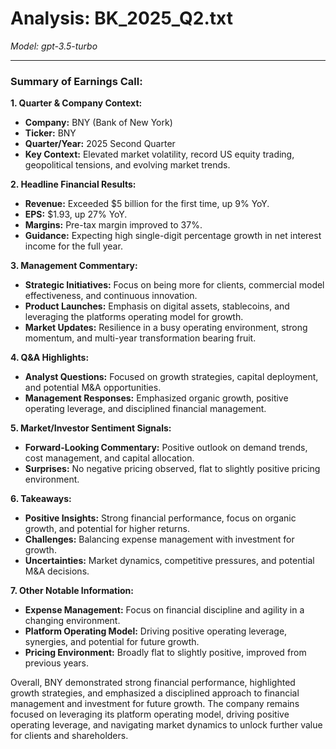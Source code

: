 # Analysis: BK_2025_Q2.txt

*Model: gpt-3.5-turbo*

---

### Summary of Earnings Call:

**1. Quarter & Company Context:**
- **Company:** BNY (Bank of New York)
- **Ticker:** BNY
- **Quarter/Year:** 2025 Second Quarter
- **Key Context:** Elevated market volatility, record US equity trading, geopolitical tensions, and evolving market trends.

**2. Headline Financial Results:**
- **Revenue:** Exceeded $5 billion for the first time, up 9% YoY.
- **EPS:** $1.93, up 27% YoY.
- **Margins:** Pre-tax margin improved to 37%.
- **Guidance:** Expecting high single-digit percentage growth in net interest income for the full year.

**3. Management Commentary:**
- **Strategic Initiatives:** Focus on being more for clients, commercial model effectiveness, and continuous innovation.
- **Product Launches:** Emphasis on digital assets, stablecoins, and leveraging the platforms operating model for growth.
- **Market Updates:** Resilience in a busy operating environment, strong momentum, and multi-year transformation bearing fruit.

**4. Q&A Highlights:**
- **Analyst Questions:** Focused on growth strategies, capital deployment, and potential M&A opportunities.
- **Management Responses:** Emphasized organic growth, positive operating leverage, and disciplined financial management.

**5. Market/Investor Sentiment Signals:**
- **Forward-Looking Commentary:** Positive outlook on demand trends, cost management, and capital allocation.
- **Surprises:** No negative pricing observed, flat to slightly positive pricing environment.

**6. Takeaways:**
- **Positive Insights:** Strong financial performance, focus on organic growth, and potential for higher returns.
- **Challenges:** Balancing expense management with investment for growth.
- **Uncertainties:** Market dynamics, competitive pressures, and potential M&A decisions.

**7. Other Notable Information:**
- **Expense Management:** Focus on financial discipline and agility in a changing environment.
- **Platform Operating Model:** Driving positive operating leverage, synergies, and potential for future growth.
- **Pricing Environment:** Broadly flat to slightly positive, improved from previous years.

Overall, BNY demonstrated strong financial performance, highlighted growth strategies, and emphasized a disciplined approach to financial management and investment for future growth. The company remains focused on leveraging its platform operating model, driving positive operating leverage, and navigating market dynamics to unlock further value for clients and shareholders.